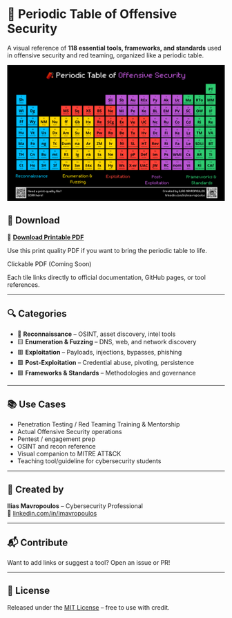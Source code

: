 # 🧨 Periodic Table of Offensive Security

A visual reference of **118 essential tools, frameworks, and standards** used in offensive security and red teaming, organized like a periodic table.

![Periodic Table of Offensive Security](./periodic_table_offsec.png)

## 📄 Download

🎯 **[Download Printable PDF](./periodic_table_offsec_print.pdf)**

Use this print quality PDF if you want to bring the periodic table to life.

Clickable PDF (Coming Soon)

Each tile links directly to official documentation, GitHub pages, or tool references.

---

## 🔍 Categories

- 🔷 **Reconnaissance** – OSINT, asset discovery, intel tools
- 🟨 **Enumeration & Fuzzing** – DNS, web, and network discovery
- 🟥 **Exploitation** – Payloads, injections, bypasses, phishing
- 🟪 **Post-Exploitation** – Credential abuse, pivoting, persistence
- 🟩 **Frameworks & Standards** – Methodologies and governance

---

## 📚 Use Cases

- Penetration Testing / Red Teaming Training & Mentorship
- Actual Offensive Security operations
- Pentest / engagement prep  
- OSINT and recon reference  
- Visual companion to MITRE ATT&CK  
- Teaching tool/guideline for cybersecurity students

---

## 🧠 Created by

**Ilias Mavropoulos** – Cybersecurity Professional  
🔗 [linkedin.com/in/imavropoulos](https://linkedin.com/in/imavropoulos)

---

## 📬 Contribute

Want to add links or suggest a tool? Open an issue or PR!

---

## 📜 License

Released under the [MIT License](./LICENSE) – free to use with credit.
